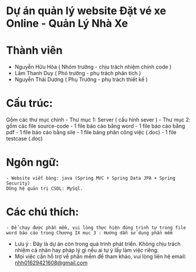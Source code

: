 #  Dự án quản lý website Đặt vé xe Online - Quản Lý Nhà Xe
# Thành viên
  + Nguyễn Hữu Hòa ( Nhóm trưởng - chịu trách nhiệm chính code ) 
  + Lâm Thanh Duy ( Phó trưởng - phụ trách phân tích )
  + Nguyễn Thái Dương ( Phụ Trưởng - phụ trách thiết kế )
# Cấu trúc:
  Gồm các thư mục chính
    - Thư mục 1: Server ( cấu hình sever )
    - Thư mục 2: gồm các file source-code
    - 1 file báo cáo bằng word
    - 1 file báo cáo bằng pdf
    - 1 file báo cáo bằng sile
    - 1 file bảng phân công việc (.doc)
    - 1 file testcase (.doc)
# Ngôn ngữ: 
	- Website viết bàng: java (Spring MVC + Spring Data JPA + Spring Security)
	DÙng hệ quản trị CSDL: MySql.
# Các chú thích:
	- Để chạy được phần mềm, vui lòng thực hiện đúng trình tự trong file word báo cáo trong Chương IX mục 3 : Hướng dẫn sử dụng phần mềm
  - Lưu ý : Đây là dự án còn trong quá trình phát triển. Không chịu trách nhiệm cá nhân hay pháp lý gì nếu ai tự ý lấy làm việc riêng.
  - Mọi việc cần hỗ trợ về phần mềm để tham khảo, vui lòng liên hệ email: nhh01629421608@gmail.com 
  
